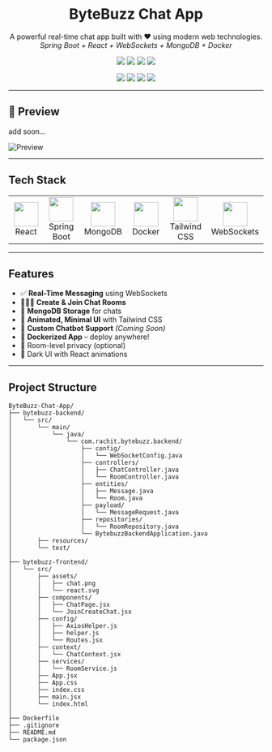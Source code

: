 <h1 align="center"> ByteBuzz Chat App</h1>
<p align="center">
  A powerful real-time chat app built with ❤️ using modern web technologies.
  <br/>
  <i>Spring Boot + React + WebSockets + MongoDB + Docker</i>
</p>

<p align="center">
  <img src="https://img.shields.io/badge/Status-Active-brightgreen?style=for-the-badge" />
  <img src="https://img.shields.io/badge/Version-1.0.0-blueviolet?style=for-the-badge" />
  <img src="https://github.com/rachitsharma300/bytebuzz-chat-app/blob/main/LICENSE?style=for-the-badge" />
  <img src="https://img.shields.io/badge/PRs-Welcome-orange?style=for-the-badge" />


  <p align="center">
  <img src="https://img.shields.io/badge/Status-Active-brightgreen?style=for-the-badge" />
  <img src="https://img.shields.io/badge/Version-1.0.0-blueviolet?style=for-the-badge" />
  <img src="https://img.shields.io/github/license/rachitsharma300/bytebuzz-chat-app?style=for-the-badge" />
  <img src="https://img.shields.io/badge/PRs-Welcome-orange?style=for-the-badge" />
</p>

</p>

---

## 📸 Preview
add soon...


![Preview](assets/demo.gif)

---

##  Tech Stack

<table align="center">
  <tr>
    <td align="center" width="130">
      <img src="https://img.icons8.com/color/96/000000/react-native.png" width="48"/><br/>React
    </td>
    <td align="center" width="130">
      <img src="https://img.icons8.com/color/96/000000/spring-logo.png" width="48"/><br/>Spring Boot
    </td>
    <td align="center" width="130">
      <img src="https://img.icons8.com/external-tal-revivo-color-tal-revivo/96/external-mongodb-a-cross-platform-document-oriented-database-program-logo-color-tal-revivo.png" width="48"/><br/>MongoDB
    </td>
    <td align="center" width="130">
      <img src="https://img.icons8.com/color/96/000000/docker.png" width="48"/><br/>Docker
    </td>
    <td align="center" width="130">
      <img src="https://img.icons8.com/color/96/tailwind_css.png" width="48"/><br/>Tailwind CSS
    </td>
    <td align="center" width="130">
      <img src="https://www.vectorlogo.zone/logos/websocket/websocket-icon.svg" width="48"/><br/>WebSockets
    </td>
  </tr>
</table>

---
##  Features

- ✅ **Real-Time Messaging** using WebSockets
- 🧑‍🤝‍🧑 **Create & Join Chat Rooms**
- 💾 **MongoDB Storage** for chats
- 🎨 **Animated, Minimal UI** with Tailwind CSS
- 🧠 **Custom Chatbot Support** *(Coming Soon)*
- 🐳 **Dockerized App** – deploy anywhere!
- 🔐 Room-level privacy (optional)
- 🌙 Dark UI with React animations

---

## Project Structure
```
ByteBuzz-Chat-App/
├── bytebuzz-backend/
│   └── src/
│       └── main/
│           └── java/
│               └── com.rachit.bytebuzz.backend/
│                   ├── config/
│                   │   └── WebSocketConfig.java
│                   ├── controllers/
│                   │   ├── ChatController.java
│                   │   └── RoomController.java
│                   ├── entities/
│                   │   ├── Message.java
│                   │   └── Room.java
│                   ├── payload/
│                   │   └── MessageRequest.java
│                   ├── repositories/
│                   │   └── RoomRepository.java
│                   └── BytebuzzBackendApplication.java
│       ├── resources/
│       └── test/
│
├── bytebuzz-frontend/
│   └── src/
│       ├── assets/
│       │   ├── chat.png
│       │   └── react.svg
│       ├── components/
│       │   ├── ChatPage.jsx
│       │   └── JoinCreateChat.jsx
│       ├── config/
│       │   ├── AxiosHelper.js
│       │   ├── helper.js
│       │   └── Routes.jsx
│       ├── context/
│       │   └── ChatContext.jsx
│       ├── services/
│       │   └── RoomService.js
│       ├── App.jsx
│       ├── App.css
│       ├── index.css
│       ├── main.jsx
│       └── index.html
│
├── Dockerfile
├── .gitignore
├── README.md
└── package.json
```
